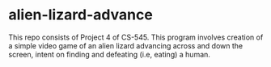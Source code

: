 # alien-lizard-advance
This repo consists of Project 4 of CS-545. This program involves creation of a simple video game of an alien lizard advancing across and down the screen, intent on finding and defeating (i.e, eating) a human.
